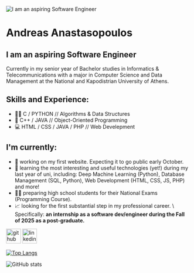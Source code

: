 ![I am an aspiring Software Engineer](https://github.com/user-attachments/assets/9a401d45-582a-49fb-b37f-fec75754eb65)
#  Andreas Anastasopoulos
## I am an aspiring Software Engineer
Currently in my senior year of Bachelor studies in Informatics & Telecommunications with a major in Computer Science and Data Management at the National and Kapodistrian University of Athens.

## Skills and Experience:
* :man_technologist: C / PYTHON // Algorithms & Data Structures
* :dart: C++ / JAVA // Object-Oriented Programming
* :computer: HTML / CSS / JAVA / PHP // Web Develepment

## I'm currently:
- 🔭 working on my first website. Expecting it to go public early October. 
- 🌱 learning the most interesting and useful technologies (yet!) during my last year of uni, including: Deep Machine Learning (Python), Database Management (SQL, Python), Web Development (HTML, CSS, JS, PHP) and more!
- :man_teacher: preparing high school students for their National Exams (Programming Course).
- :chart_with_upwards_trend: looking for the first substantial step in my professional career. \ Specifically: **an internship as a software dev/engineer during the Fall of 2025 as a post-graduate.**


[<img src='https://cdn.jsdelivr.net/npm/simple-icons@3.0.1/icons/github.svg' alt='github' height='40'>](https://github.com/AndreasAnastasopoulos)  [<img src='https://cdn.jsdelivr.net/npm/simple-icons@3.0.1/icons/linkedin.svg' alt='linkedin' height='40'>](https://www.linkedin.com/in/andreas-anastasopoulos-9904a0244/)  

[![Top Langs](https://github-readme-stats.vercel.app/api/top-langs/?username=AndreasAnastasopoulos)](https://github.com/anuraghazra/github-readme-stats)

![GitHub stats](https://github-readme-stats.vercel.app/api?username=AndreasAnastasopoulos&show_icons=true)  


